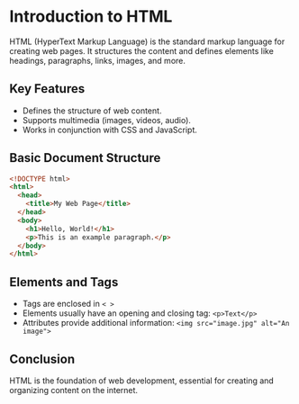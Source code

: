 # Introduction to HTML

HTML (HyperText Markup Language) is the standard markup language for creating web pages. It structures the content and defines elements like headings, paragraphs, links, images, and more.

## Key Features

- Defines the structure of web content.
- Supports multimedia (images, videos, audio).
- Works in conjunction with CSS and JavaScript.

## Basic Document Structure

```html
<!DOCTYPE html>
<html>
  <head>
    <title>My Web Page</title>
  </head>
  <body>
    <h1>Hello, World!</h1>
    <p>This is an example paragraph.</p>
  </body>
</html>
```

## Elements and Tags

- Tags are enclosed in `< >`
- Elements usually have an opening and closing tag: `<p>Text</p>`
- Attributes provide additional information: `<img src="image.jpg" alt="An image">`

## Conclusion

HTML is the foundation of web development, essential for creating and organizing content on the internet.

